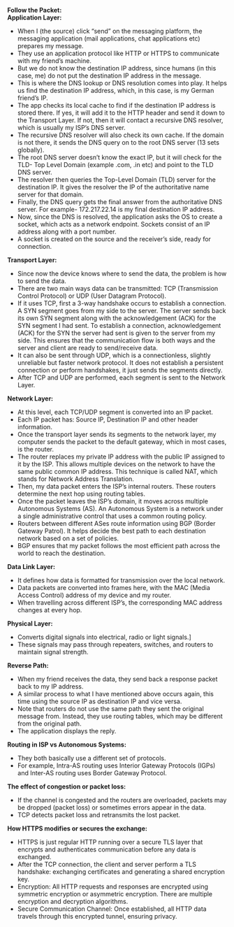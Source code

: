 **Follow the Packet:**  
**Application Layer:**

* When I (the source) click “send” on the messaging platform, the messaging application (mail applications, chat applications etc) prepares my message.  
* They use an application protocol like HTTP or HTTPS to communicate with my friend’s machine.  
* But we do not know the destination IP address, since humans (in this case, me) do not put the destination IP address in the message.  
* This is where the DNS lookup or DNS resolution comes into play. It helps us find the destination IP address, which, in this case, is my German friend’s IP.  
* The app checks its local cache to find if the destination IP address is stored there. If yes, it will add it to the HTTP header and send it down to the Transport Layer. If not, then it will contact a recursive DNS resolver, which is usually my ISP’s DNS server.  
* The recursive DNS resolver will also check its own cache. If the domain is not there, it sends the DNS query on to the root DNS server (13 sets globally).  
* The root DNS server doesn’t know the exact IP, but it will check for the TLD- Top Level Domain (example .com, .in etc) and point to the TLD DNS server.  
* The resolver then queries the Top-Level Domain (TLD) server for the destination IP. It gives the resolver the IP of the authoritative name server for that domain.  
* Finally, the DNS query gets the final answer from the authoritative DNS server. For example- 172.217.22.14 is my final destination IP address.  
* Now, since the DNS is resolved, the application asks the OS to create a socket, which acts as a network endpoint. Sockets consist of an IP address along with a port number.  
* A socket is created on the source and the receiver’s side, ready for connection.

**Transport Layer:**

* Since now the device knows where to send the data, the problem is how to send the data.  
* There are two main ways data can be transmitted: TCP (Transmission Control Protocol) or UDP (User Datagram Protocol).  
* If it uses TCP, first a 3-way handshake occurs to establish a connection. A SYN segment goes from my side to the server. The server sends back its own SYN segment along with the acknowledgement (ACK) for the SYN segment I had sent. To establish a connection, acknowledgement (ACK) for the SYN the server had sent is given to the server from my side. This ensures that the communication flow is both ways and the server and client are ready to send/receive data.  
* It can also be sent through UDP, which is a connectionless, slightly unreliable but faster network protocol. It does not establish a persistent connection or perform handshakes, it just sends the segments directly.  
* After TCP and UDP are performed, each segment is sent to the Network Layer.

**Network Layer:**

* At this level, each TCP/UDP segment is converted into an IP packet.  
* Each IP packet has: Source IP, Destination IP and other header information.  
* Once the transport layer sends its segments to the network layer, my computer sends the packet to the default gateway, which in most cases, is the router.  
* The router replaces my private IP address with the public IP assigned to it by the ISP. This allows multiple devices on the network to have the same public common IP address. This technique is called NAT, which stands for Network Address Translation.   
* Then, my data packet enters the ISP’s internal routers. These routers determine the next hop using routing tables.  
* Once the packet leaves the ISP’s domain, it moves across multiple Autonomous Systems (AS). An Autonomous System is a network under a single administrative control that uses a common routing policy.   
* Routers between different ASes route information using BGP (Border Gateway Patrol). It helps decide the best path to each destination network based on a set of policies.  
* BGP ensures that my packet follows the most efficient path across the world to reach the destination.


**Data Link Layer:**

* It defines how data is formatted for transmission over the local network.  
* Data packets are converted into frames here, with the MAC (Media Access Control) address of my device and my router.  
* When travelling across different ISP’s, the corresponding MAC address changes at every hop.

**Physical Layer:**

* Converts digital signals into electrical, radio or light signals.\]  
* These signals may pass through repeaters, switches, and routers to maintain signal strength.

**Reverse Path:**

* When my friend receives the data, they send back a response packet back to my IP address.  
* A similar process to what I have mentioned above occurs again, this time using the source IP as destination IP and vice versa.  
* Note that routers do not use the same path they sent the original message from. Instead, they use routing tables, which may be different from the original path.  
* The application displays the reply.

**Routing in ISP vs Autonomous Systems:**

* They both basically use a different set of protocols.   
* For example, Intra-AS routing uses Interior Gateway Protocols (IGPs) and Inter-AS routing uses Border Gateway Protocol.

**The effect of congestion or packet loss:**

* If the channel is congested and the routers are overloaded, packets may be dropped (packet loss) or sometimes errors appear in the data.  
* TCP detects packet loss and retransmits the lost packet.

 **How HTTPS modifies or secures the exchange:**

* HTTPS is just regular HTTP running over a secure TLS layer that encrypts and authenticates communication before any data is exchanged.  
* After the TCP connection, the client and server perform a TLS handshake: exchanging certificates and generating a shared encryption key.  
* Encryption: All HTTP requests and responses are encrypted using symmetric encryption or asymmetric encryption. There are multiple encryption and decryption algorithms.  
* Secure Communication Channel: Once established, all HTTP data travels through this encrypted tunnel, ensuring privacy.

